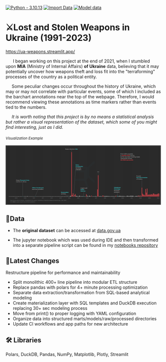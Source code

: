 [![Python - 3.10.13](https://img.shields.io/badge/Python-3.10.13-f4d159)](https://www.python.org/downloads/release/python-31013/)
[![Import Data](https://github.com/cyterat/mia-ua-weapons/actions/workflows/import.yml/badge.svg)](https://github.com/cyterat/mia-ua-weapons/actions/workflows/import.yml)
[![Model data](https://github.com/cyterat/mia-ua-weapons/actions/workflows/model.yml/badge.svg?branch=master)](https://github.com/cyterat/mia-ua-weapons/actions/workflows/model.yml)

# ⚔️Lost and Stolen Weapons in Ukraine  (1991-2023)

<https://ua-weapons.streamlit.app/>

&nbsp;&nbsp;&nbsp;&nbsp;&nbsp;&nbsp;I began working on this project at the end of 2021, when I stumbled upon **MIA** (Ministry of Internal Affairs) **of Ukraine** data, believing that it may potentially uncover how weapons theft and loss fit into the "terraforming" processes of the country as a political entity.

&nbsp;&nbsp;&nbsp;&nbsp;&nbsp;Some peculiar changes occur throughout the history of Ukraine, which may or may not correlate with particular events, some of which I included as the barchart annotations near the top of the webpage. Therefore, I would recommend viewing these annotations as time markers rather than events tied to the numbers.

&nbsp;&nbsp;&nbsp;&nbsp;&nbsp;*It is worth noting that this project is by no means a statistical analysis but rather a visual representation of the dataset, which some of you might find interesting, just as I did.*

<sub>*Visualization Example*<sub>

![](assets/2024-02-Lost-and-Stolen-Weapons-in-Ukraine-Streamlit.png)

## 💾Data

- The **original dataset** can be accessed at [data.gov.ua](https://data.gov.ua/en/dataset/5e7a9e93-e4ae-408a-8b99-6a21bfa9c12a/resource/1fcab772-0b3c-4938-8f72-e60db343cbe5)

- The jupyter notebook which was used during IDE and then transformed into a separate pipeline script can be found in my [notebooks repository](https://github.com/cyterat/notebooks)

## 🚧Latest Changes

Restructure pipeline for performance and maintainability
- Split monolithic 400+ line pipeline into modular ETL structure
- Replace pandas with polars for 4+ minute processing optimization
- Separate data extraction/transformation from SQL-based analytical modeling
- Create materialization layer with SQL templates and DuckDB execution replacing 30+ sec modeling process
- Move from print() to proper logging with YAML configuration
- Organize data into structured marts/models/raw/processed directories
- Update CI workflows and app paths for new architecture
  
## 🛠 Libraries

Polars, DuckDB, Pandas, NumPy, Matplotlib, Plotly, Streamlit
